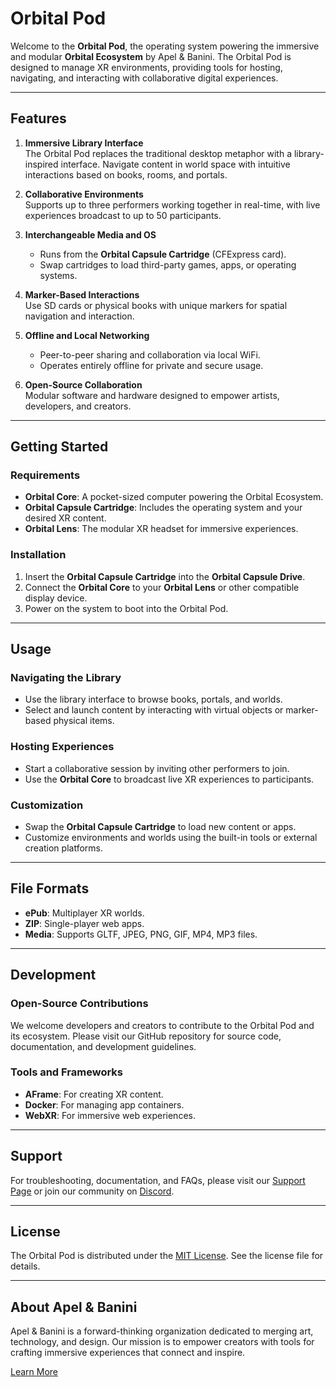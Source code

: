 # Orbital Pod

Welcome to the **Orbital Pod**, the operating system powering the immersive and modular **Orbital Ecosystem** by Apel & Banini. The Orbital Pod is designed to manage XR environments, providing tools for hosting, navigating, and interacting with collaborative digital experiences.

---

## Features

1. **Immersive Library Interface**  
   The Orbital Pod replaces the traditional desktop metaphor with a library-inspired interface. Navigate content in world space with intuitive interactions based on books, rooms, and portals.

2. **Collaborative Environments**  
   Supports up to three performers working together in real-time, with live experiences broadcast to up to 50 participants.

3. **Interchangeable Media and OS**  
   - Runs from the **Orbital Capsule Cartridge** (CFExpress card).
   - Swap cartridges to load third-party games, apps, or operating systems.

4. **Marker-Based Interactions**  
   Use SD cards or physical books with unique markers for spatial navigation and interaction.

5. **Offline and Local Networking**  
   - Peer-to-peer sharing and collaboration via local WiFi.  
   - Operates entirely offline for private and secure usage.

6. **Open-Source Collaboration**  
   Modular software and hardware designed to empower artists, developers, and creators.

---

## Getting Started

### Requirements
- **Orbital Core**: A pocket-sized computer powering the Orbital Ecosystem.  
- **Orbital Capsule Cartridge**: Includes the operating system and your desired XR content.  
- **Orbital Lens**: The modular XR headset for immersive experiences.  

### Installation
1. Insert the **Orbital Capsule Cartridge** into the **Orbital Capsule Drive**.
2. Connect the **Orbital Core** to your **Orbital Lens** or other compatible display device.
3. Power on the system to boot into the Orbital Pod.

---

## Usage

### Navigating the Library
- Use the library interface to browse books, portals, and worlds.
- Select and launch content by interacting with virtual objects or marker-based physical items.

### Hosting Experiences
- Start a collaborative session by inviting other performers to join.
- Use the **Orbital Core** to broadcast live XR experiences to participants.

### Customization
- Swap the **Orbital Capsule Cartridge** to load new content or apps.
- Customize environments and worlds using the built-in tools or external creation platforms.

---

## File Formats

- **ePub**: Multiplayer XR worlds.  
- **ZIP**: Single-player web apps.  
- **Media**: Supports GLTF, JPEG, PNG, GIF, MP4, MP3 files.  

---

## Development

### Open-Source Contributions
We welcome developers and creators to contribute to the Orbital Pod and its ecosystem. Please visit our GitHub repository for source code, documentation, and development guidelines.

### Tools and Frameworks
- **AFrame**: For creating XR content.  
- **Docker**: For managing app containers.  
- **WebXR**: For immersive web experiences.  

---

## Support

For troubleshooting, documentation, and FAQs, please visit our [Support Page](https://apelbanini.com/support) or join our community on [Discord](https://discord.gg/example).

---

## License

The Orbital Pod is distributed under the [MIT License](LICENSE.md). See the license file for details.

---

## About Apel & Banini

Apel & Banini is a forward-thinking organization dedicated to merging art, technology, and design. Our mission is to empower creators with tools for crafting immersive experiences that connect and inspire.

[Learn More](https://apelbanini.com)